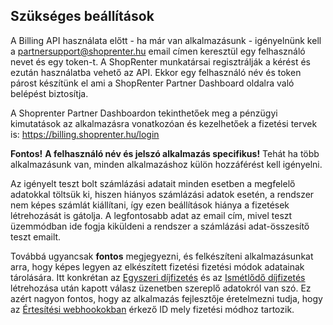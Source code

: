 ## Szükséges beállítások

A Billing API használata előtt - ha már van alkalmazásunk - igényelnünk kell a partnersupport@shoprenter.hu
email címen keresztül egy felhasználó nevet és egy token-t. A ShopRenter munkatársai regisztrálják a kérést
és ezután használatba vehető az API. Ekkor egy felhasználó név és token párost készítünk el ami a ShopRenter
Partner Dashboard oldalra való belépést biztosítja.

A Shoprenter Partner Dashboardon tekinthetőek meg a pénzügyi kimutatások az alkalmazásra vonatkozóan és
 kezelhetőek a fizetési tervek is: https://billing.shoprenter.hu/login


**Fontos!** **A felhasználó név és jelszó alkalmazás specifikus!**
Tehát ha több alkalmazásunk van, minden alkalmazáshoz külön hozzáférést kell igényelni.


Az igényelt teszt bolt számlázási adatait minden esetben a megfelelő adatokkal töltsük ki, hiszen hiányos számlázási adatok esetén, a rendszer nem képes számlát kiállítani, így ezen beállítások hiánya a fizetések létrehozását is gátolja.
A legfontosabb adat az email cím, mivel teszt üzemmódban ide fogja kiküldeni a rendszer
a számlázási adat-összesítő teszt emailt.

Továbbá ugyancsak **fontos** megjegyezni, és felkészíteni alkalmazásunkat arra, hogy képes legyen az elkészített fizetési
fizetési módok adatainak tárolására. Itt konkrétan az [Egyszeri díjfizetés](../docs/one_time_charge.md) és az [Ismétlődő díjfizetés](../docs/recurring_charge.md) létrehozása után kapott
válasz üzenetben szereplő adatokról van szó.
Ez azért nagyon fontos, hogy az alkalmazás fejlesztője éretelmezni tudja, hogy az [Értesítési webhookokban](../docs/notifications.md) érkező
ID mely fizetési módhoz tartozik.
